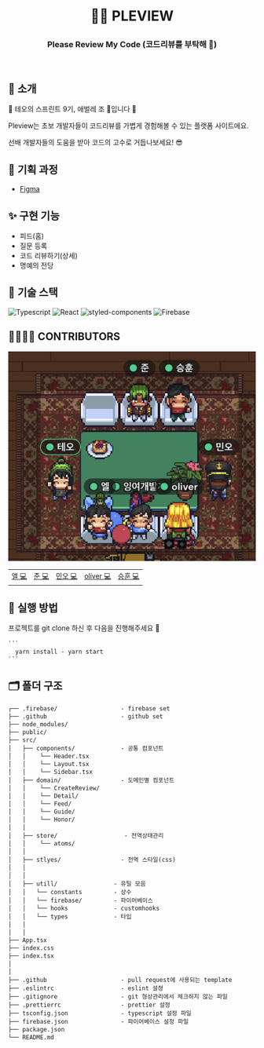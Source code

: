 
<h1><p align="center">
 🧙‍♀️ PLEVIEW
    <p></h1>
    <h3> <p align="center">Please Review My Code (코드리뷰를 부탁해 🥰)</p></h3>
    
<br/>
    
## 🧨  소개

💙 테오의 스프린트 9기, 애벌레 조 🐛입니다 💙

<p>Pleview는 초보 개발자들이 코드리뷰를 가볍게 경험해볼 수 있는 플랫폼 사이트에요.</p>
<p>선배 개발자들의 도움을 받아 코드의 고수로 거듭나보세요! 😎</p>


## 🐩 기획 과정
- [Figma](https://www.figma.com/file/eJMB98Z3fAHhQJUnyOxqTS/%ED%85%8C%EC%98%A4%EC%9D%98-%EC%8A%A4%ED%94%84%EB%A6%B0%ED%8A%B8-9%EA%B8%B0---3%EC%A1%B0?node-id=0%3A1)

## ✨ 구현 기능
- 피드(홈)
- 질문 등록
- 코드 리뷰하기(상세)
- 명예의 전당

## 🧶 기술 스택
![Typescript](https://img.shields.io/badge/TypeScript-007ACC?style=for-the-badge&logo=typescript&logoColor=white)
![React](https://img.shields.io/badge/React-20232A?style=for-the-badge&logo=react&logoColor=61DAFB)
![styled-components](https://img.shields.io/badge/styled-components-DB7093?style=for-the-badge&logo=styled-components&logoColor=white) 
![Firebase](https://img.shields.io/badge/Firebase-FF7F00?style=for-the-badge&logo=firebase&logoColor=white) 

## 👩‍👩‍👧‍👦 CONTRIBUTORS
<img src="./public/images/contributors.png">
<table>
  <tr>
    <td align="center">
      <a href="https://github.com/Yena-Yun">엘 💻</a>
    </td>
    <td align="center">
      <a href="https://github.com/HyeongJun94">준 💻</a>
    </td>
    <td align="center">
      <a href="https://github.com/dhrod0325">민오 💻</a>
    </td>
    <td align="center">
      <a href="https://github.com/2-NOW">oliver 💻</a>
    </td>
   <td align="center">
      <a href="https://github.com/rlatmdgns">승훈 💻</a>
    </td>
  </tr>
</table>

## 🌸 실행 방법
 프로젝트를 git clone 하신 후 다음을 진행해주세요 🧃

    ```
      yarn install - yarn start
    ```

## 🗂 폴더 구조
```
┌── .firebase/                  - firebase set
├── .github                     - github set
├── node_modules/
├── public/                     
├── src/
│   ├── components/             - 공통 컴포넌트
│   │    └── Header.tsx            
│   │    └── Layout.tsx          
│   │    └── Sidebar.tsx        
│   ├── domain/                 - 도메인별 컴포넌트
│   │    └── CreateReview/      
│   │    └── Detail/        
│   │    └── Feed/         
│   │    └── Guide/           
│   │    └── Honor/
│   │
│   ├── store/                   - 전역상태관리
│   │    └── atoms/
│   │
│   ├── stlyes/                 - 전역 스타일(css)
│   │
│   │
│   ├── utill/                - 유틸 모음
│   │   └── constants         - 상수
│   │   └── firebase/         - 파이어베이스 
│   │   └── hooks             - customhooks
│   │   └── types             - 타입
│   │
│   │
├── App.tsx
├── index.css
├── index.tsx
│ 
│ 
├── .github                     - pull request에 사용되는 template
├── .eslintrc                   - eslint 설정        
├── .gitignore                  - git 형상관리에서 체크하지 않는 파일
├── .prettierrc                 - prettier 설정
├── tsconfig.json               - typescript 설정 파일
├── firebase.json               - 파이어베이스 설정 파일
├── package.json
└── README.md
```